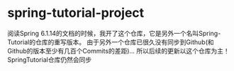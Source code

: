 # spring-tutorial-project
阅读Spring 6.1.14的文档的时候，我开了这个仓库，它是另外一个名叫Spring-Tutorial的仓库的重写版本。
由于另外一个仓库已很久没有同步到Github(和Github的版本至少有几百个Commits的差距)...
所以后续的更新以这个仓库为主！
SpringTutorial仓库仍然会同步